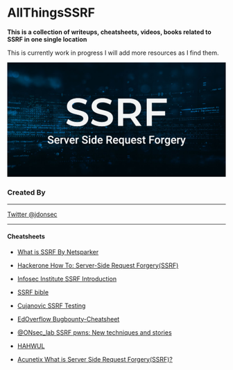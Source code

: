 # AllThingsSSRF
**This is a collection of writeups, cheatsheets, videos, books related to SSRF in one single location**

This is currently work in progress I will add more resources as I find them.

![SSRF Logo](/images/ssrf.jpg)

### Created By
---
[Twitter @jdonsec](https://twitter.com/jdonsec)

---
#### Cheatsheets

- [What is SSRF By Netsparker](https://www.netsparker.com/blog/web-security/server-side-request-forgery-vulnerability-ssrf/)

- [Hackerone How To: Server-Side Request Forgery(SSRF)](https://www.hackerone.com/blog-How-To-Server-Side-Request-Forgery-SSRF)

- [Infosec Institute SSRF Introduction](https://resources.infosecinstitute.com/the-ssrf-vulnerability/)

- [SSRF bible](https://repo.zenk-security.com/Techniques%20d.attaques%20%20.%20%20Failles/SSRFbible%20Cheatsheet.pdf)

- [Cujanovic SSRF Testing](https://github.com/cujanovic/SSRF-Testing)

- [EdOverflow Bugbounty-Cheatsheet](https://github.com/EdOverflow/bugbounty-cheatsheet/blob/master/cheatsheets/ssrf.md)

- [@ONsec_lab SSRF pwns: New techniques and stories](https://conference.hitb.org/hitbsecconf2013ams/materials/D1T1%20-%20Vladimir%20Vorontsov%20and%20Alexander%20Golovko%20-%20SSRF%20PWNs%20-%20New%20Techniques%20and%20Stories.pdf)

- [HAHWUL](https://www.hahwul.com/p/ssrf-open-redirect-cheat-sheet.html)

- [Acunetix What is Server Side Request Forgery(SSRF)?](https://www.acunetix.com/blog/articles/server-side-request-forgery-vulnerability/)





